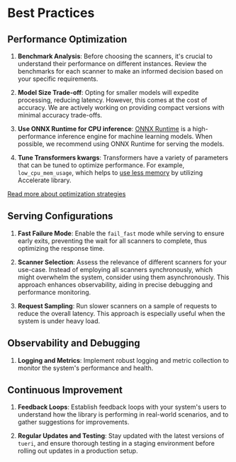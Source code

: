 # Best Practices

## Performance Optimization

1. **Benchmark Analysis**: Before choosing the scanners, it's crucial to understand their performance on different instances. Review the benchmarks for each scanner to make an informed decision based on your specific requirements.

2. **Model Size Trade-off**: Opting for smaller models will expedite processing, reducing latency. However, this comes at the cost of accuracy. We are actively working on providing compact versions with minimal accuracy trade-offs.

3. **Use ONNX Runtime for CPU inference**: [ONNX Runtime](https://onnxruntime.ai/) is a high-performance inference engine for machine learning models. When possible, we recommend using ONNX Runtime for serving the models.

4. **Tune Transformers kwargs**: Transformers have a variety of parameters that can be tuned to optimize performance. For example, `low_cpu_mem_usage`, which helps to [use less memory](https://huggingface.co/docs/transformers/main_classes/model#large-model-loading) by utilizing Accelerate library.

[Read more about optimization strategies](../tutorials/optimization.md)

## Serving Configurations

1. **Fast Failure Mode**: Enable the `fail_fast` mode while serving to ensure early exits, preventing the wait for all scanners to complete, thus optimizing the response time.

2. **Scanner Selection**: Assess the relevance of different scanners for your use-case. Instead of employing all scanners synchronously, which might overwhelm the system, consider using them asynchronously. This approach enhances observability, aiding in precise debugging and performance monitoring.

3. **Request Sampling**: Run slower scanners on a sample of requests to reduce the overall latency. This approach is especially useful when the system is under heavy load.

## Observability and Debugging

1. **Logging and Metrics**: Implement robust logging and metric collection to monitor the system's performance and health.

## Continuous Improvement

1. **Feedback Loops**: Establish feedback loops with your system's users to understand how the library is performing in real-world scenarios, and to gather suggestions for improvements.

2. **Regular Updates and Testing**: Stay updated with the latest versions of `tueri`, and ensure thorough testing in a staging environment before rolling out updates in a production setup.
